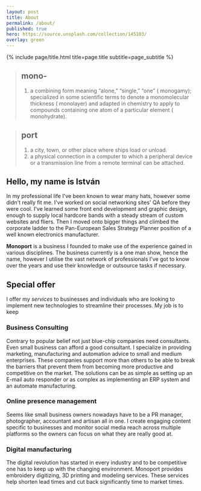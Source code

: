 ```yaml
---
layout: post
title: About
permalink: /about/
published: true
hero: https://source.unsplash.com/collection/145103/
overlay: green
---
```


<div class="page" markdown="1">

{% include page/title.html title=page.title subtitle=page_subtitle %}

> ## mono-
> 1. a combining form meaning “alone,” “single,” “one” ( monogamy); specialized in some scientific terms to denote a monomolecular thickness ( monolayer) and adapted in chemistry to apply to compounds containing one atom of a particular element ( monohydrate).

> ## port
> 1. a city, town, or other place where ships load or unload.
> 2. a physical connection in a computer to which a peripheral device or a transmission line from a remote terminal can be attached.

## Hello, my name is István

In my professional life I've been known to wear many hats, however some didn't really fit me. I've  worked on social networking sites' QA before they were cool. I've learned some front end development and graphic design, enough to supply local hardcore bands with a steady stream of custom websites and fliers. Then I moved onto bigger things and climbed the corporate ladder to the Pan-European Sales Strategy Planner position of a well known electronics manufacturer.

**Monoport** is a business I founded to make use of the experience gained in various disciplines. The business currently is a one man show, hence the name, however I utilise the vast network of professionals I've got to know over the years and use their knowledge or outsource tasks if necessary.

## Special offer

I offer my *services* to businesses and individuals who are looking to implement new technologies to streamline their processes. My job is to keep 

### Business Consulting
Contrary to popular belief not just blue-chip companies need consultants. Even small business can afford a good consultant. I specialize in providing marketing, manufacturing and automation advice to small and medium enterprises. These companies support more than others to be able to break the barriers that prevent them from becoming more productive and competitive on the market. The solutions can be as simple as setting up an E-mail auto responder or as complex as implementing an ERP system and an automate manufacturing.

### Online presence management
Seems like small business owners nowadays have to be a PR manager, photographer, accountant and artisan all in one. I create engaging content specific to businesses and monitor social media reach across multiple platforms so the owners can focus on what they are really good at.


### Digital manufacturing
The digital revolution has started in every industry and to be competitive one has to keep up with the changing environment. Monoport provides embroidery digitizing, 3D printing and modeling services. These services help shorten lead times and cut back significantly time to market times.



</div>
